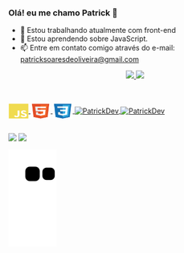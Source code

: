 ### Olá! eu me chamo Patrick 👋


- 🔭 Estou trabalhando atualmente com front-end
- 🌱 Estou aprendendo sobre JavaScript.
- 📫 Entre em contato comigo através do e-mail: patricksoaresdeoliveira@gmail.com

<div align="center">
  <a href="https://github.com/PatrickSoares-Dev">
  <img height="120em" src="https://github-readme-stats.vercel.app/api?username=PatrickSoares-Dev&show_icons=true&theme=dracula&include_all_commits=true&count_private=true"/>
  <img height="120em" src="https://github-readme-stats.vercel.app/api/top-langs/?username=PatrickSoares-Dev&layout=compact&langs_count=7&theme=dracula"/>
</div>
</div>
  
</div>
  
##

<div> 
  
<div style="display: inline_block"><br>
  <img align="center" alt="PatrickDev" height="30" width="40" src="https://raw.githubusercontent.com/devicons/devicon/master/icons/javascript/javascript-plain.svg">
  <img align="center" alt="PatrickDev" height="30" width="40" src="https://raw.githubusercontent.com/devicons/devicon/master/icons/html5/html5-original.svg">
  <img align="center" alt="PatrickDev" height="30" width="40" src="https://raw.githubusercontent.com/devicons/devicon/master/icons/css3/css3-original.svg">
  <img align="center" alt="PatrickDev" height="30" width="40" src="https://cdn.jsdelivr.net/gh/devicons/devicon/icons/bootstrap/bootstrap-original.svg" />
  <img align="center" alt="PatrickDev" height="30" width="40" src="https://cdn.jsdelivr.net/gh/devicons/devicon/icons/jquery/jquery-original.svg" />


</div>
  
</div>
  
##

<div>   
  
<div> 
  <a href = "mailto:contatopatricksoaresdeoliveira@gmail.com"><img src="https://img.shields.io/badge/-Gmail-%23333?style=for-the-badge&logo=gmail&logoColor=white" target="_blank"></a>
  <a href="https://www.linkedin.com/in/patricksoares-dev/" target="_blank"><img src="https://img.shields.io/badge/-LinkedIn-%230077B5?style=for-the-badge&logo=linkedin&logoColor=white" target="_blank"></a> 
  
 
  ![Snake animation](https://github.com/PatrickSoares-dev/PatrickSoares-Dev/blob/output/github-contribution-grid-snake.svg)
 
</div>
